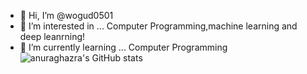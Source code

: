 - 👋 Hi, I’m @wogud0501
- 👀 I’m interested in ... Computer Programming,machine learning and deep leanrning!
- 🌱 I’m currently learning ... Computer Programming
![anuraghazra's GitHub stats](https://github-readme-stats.vercel.app/api?wogud0501=anuraghazra&count_private=true&show_icons=true&theme=cobalt)
